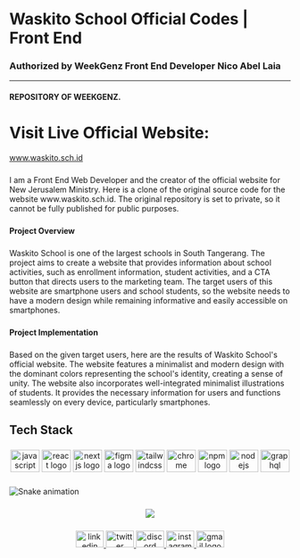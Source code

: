 # Waskito School Official Codes | Front End
### Authorized by WeekGenz Front End Developer Nico Abel Laia
------------
#### REPOSITORY OF WEEKGENZ.
# Visit Live Official Website:
www.waskito.sch.id

###

<p align="left">I am a Front End Web Developer and the creator of the official website for New Jerusalem Ministry. Here is a clone of the original source code for the website www.waskito.sch.id. The original repository is set to private, so it cannot be fully published for public purposes.</p>

###

<h4 align="left">Project Overview</h4>

###

<p align="left">Waskito School is one of the largest schools in South Tangerang. The project aims to create a website that provides information about school activities, such as enrollment information, student activities, and a CTA button that directs users to the marketing team. The target users of this website are smartphone users and school students, so the website needs to have a modern design while remaining informative and easily accessible on smartphones.</p>

###

<h4 align="left">Project Implementation</h4>

###

<p align="left">Based on the given target users, here are the results of Waskito School's official website. The website features a minimalist and modern design with the dominant colors representing the school's identity, creating a sense of unity. The website also incorporates well-integrated minimalist illustrations of students. It provides the necessary information for users and functions seamlessly on every device, particularly smartphones.</p>

###

<h2 align="left">Tech Stack</h2>

###

<div align="center">
  <img src="https://cdn.jsdelivr.net/gh/devicons/devicon/icons/javascript/javascript-original.svg" height="40" width="52" alt="javascript logo"  />
  <img src="https://cdn.jsdelivr.net/gh/devicons/devicon/icons/react/react-original.svg" height="40" width="52" alt="react logo"  />
  <img src="https://cdn.jsdelivr.net/gh/devicons/devicon/icons/nextjs/nextjs-original.svg" height="40" width="52" alt="nextjs logo"  />
  <img src="https://cdn.jsdelivr.net/gh/devicons/devicon/icons/figma/figma-original.svg" height="40" width="52" alt="figma logo"  />
  <img src="https://cdn.jsdelivr.net/gh/devicons/devicon/icons/tailwindcss/tailwindcss-original-wordmark.svg" height="40" width="52" alt="tailwindcss logo"  />
  <img src="https://cdn.jsdelivr.net/gh/devicons/devicon/icons/chrome/chrome-original.svg" height="40" width="52" alt="chrome logo"  />
  <img src="https://cdn.jsdelivr.net/gh/devicons/devicon/icons/npm/npm-original-wordmark.svg" height="40" width="52" alt="npm logo"  />
  <img src="https://cdn.jsdelivr.net/gh/devicons/devicon/icons/nodejs/nodejs-original.svg" height="40" width="52" alt="nodejs logo"  />
  <img src="https://cdn.jsdelivr.net/gh/devicons/devicon/icons/graphql/graphql-plain.svg" height="40" width="52" alt="graphql logo"  />
</div>

###

<img src="https://raw.githubusercontent.com/NicoAL95/NicoAL95/output/snake.svg" alt="Snake animation" />

###

<div align="center">
  <img src="https://profile-counter.glitch.me/NicoAL95/count.svg?"  />
</div>

###

<div align="center">
  <a href="https://www.linkedin.com/in/nicoabellaia/" target="_blank">
    <img src="https://raw.githubusercontent.com/maurodesouza/profile-readme-generator/master/src/assets/icons/social/linkedin/default.svg" width="50" height="30" alt="linkedin logo"  />
  </a>
  <a href="https://twitter.com/nicoabellaia" target="_blank">
    <img src="https://raw.githubusercontent.com/maurodesouza/profile-readme-generator/master/src/assets/icons/social/twitter/default.svg" width="50" height="30" alt="twitter logo"  />
  </a>
  <a href="https://discordapp.com/users/532832972852690945" target="_blank">
    <img src="https://raw.githubusercontent.com/maurodesouza/profile-readme-generator/master/src/assets/icons/social/discord/default.svg" width="50" height="30" alt="discord logo"  />
  </a>
  <a href="https://www.instagram.com/nicoabellaia/" target="_blank">
    <img src="https://raw.githubusercontent.com/maurodesouza/profile-readme-generator/master/src/assets/icons/social/instagram/default.svg" width="50" height="30" alt="instagram logo"  />
  </a>
  <a href="nicoabellaia@gmail.com" target="_blank">
    <img src="https://raw.githubusercontent.com/maurodesouza/profile-readme-generator/master/src/assets/icons/social/gmail/default.svg" width="50" height="30" alt="gmail logo"  />
  </a>
</div>

###
